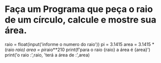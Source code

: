 # Faça um Programa que peça o raio de um círculo, calcule e mostre sua área.
raio = float(input('informe o numero do raio'))
pi = 3.1415
area = 3.1415 * (raio *raio)
area =  pi*raio**210
print(f'para o raio {raio} a área é {area}')
print('o raio :',raio, 'terá a área de :',area)
